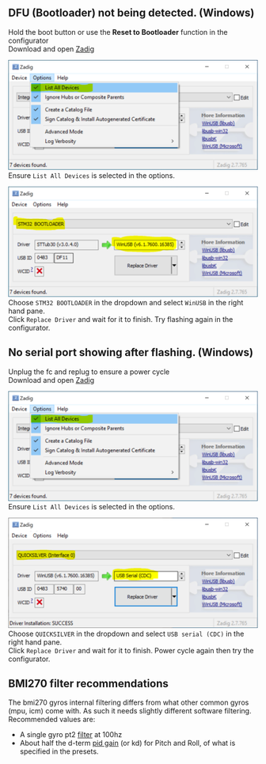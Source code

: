 ## DFU (Bootloader) not being detected. (Windows)

Hold the boot button or use the **Reset to Bootloader** function in the configurator  
Download and open [Zadig](https://zadig.akeo.ie/)

![zadig_list_all_devices](/assets/img/zadig_all_devices.png)
Ensure `List All Devices` is selected in the options.

![zadig_dfu](/assets/img/zadig_dfu.png)
Choose `STM32 BOOTLOADER` in the dropdown and select `WinUSB` in the right hand pane.  
Click `Replace Driver` and wait for it to finish.
Try flashing again in the configurator.

## No serial port showing after flashing. (Windows)

Unplug the fc and replug to ensure a power cycle  
Download and open [Zadig](https://zadig.akeo.ie/)

![zadig_list_all_devices](/assets/img/zadig_all_devices.png)
Ensure `List All Devices` is selected in the options.

![zadig_serial](/assets/img/zadig_serial.png)
Choose `QUICKSILVER` in the dropdown and select `USB serial (CDC)` in the right hand pane.  
Click `Replace Driver` and wait for it to finish. Power cycle again then try the configurator.

## BMI270 filter recommendations

The bmi270 gyros internal filtering differs from what other common gyros (mpu, icm) come with.
As such it needs slightly different software filtering. Recommended values are:

- A single gyro pt2 [filter](/Configuring-Quicksilver/#pid) at 100hz
- About half the d-term [pid gain](/Configuring-Quicksilver/#pid) (or kd) for Pitch and Roll, of what is specified in the presets.
